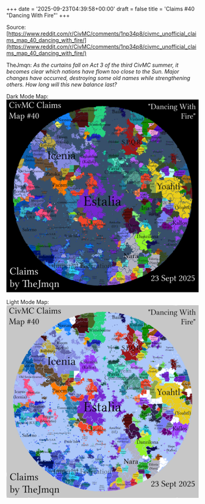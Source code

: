 +++
date = '2025-09-23T04:39:58+00:00'
draft = false
title = 'Claims #40 "Dancing With Fire"'
+++

Source: [https://www.reddit.com/r/CivMC/comments/1np34p8/civmc_unofficial_claims_map_40_dancing_with_fire/](https://www.reddit.com/r/CivMC/comments/1np34p8/civmc_unofficial_claims_map_40_dancing_with_fire/)

TheJmqn: *As the curtains fall on Act 3 of the third CivMC summer, it becomes clear which nations have flown too close to the Sun. Major changes have occurred, destroying some old names while strengthening others. How long will this new balance last?*

Dark Mode Map:
[![Claims #40](https://raw.githubusercontent.com/CivMC-Map-Archive/civmc-map-archive.github.io/refs/heads/main/static/images/CivMC-Claims-40.png)](https://raw.githubusercontent.com/CivMC-Map-Archive/civmc-map-archive.github.io/refs/heads/main/static/images/CivMC-Claims-40.png)

Light Mode Map:
[![Claims #40 Light](https://raw.githubusercontent.com/CivMC-Map-Archive/civmc-map-archive.github.io/refs/heads/main/static/images/CivMC-Claims-40-Light.png)](https://raw.githubusercontent.com/CivMC-Map-Archive/civmc-map-archive.github.io/refs/heads/main/static/images/CivMC-Claims-40-Light.png)
